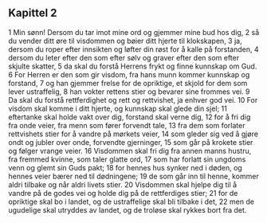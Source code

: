 ## Kapittel 2

1 Min sønn! Dersom du tar imot mine ord og gjemmer mine bud hos dig, 
2 så du vender ditt øre til visdommen og bøier ditt hjerte til klokskapen, 
3 ja, dersom du roper efter innsikten og løfter din røst for å kalle på forstanden, 
4 dersom du leter efter den som efter sølv og graver efter den som efter skjulte skatter, 
5 da skal du forstå Herrens frykt og finne kunnskap om Gud. 
6 For Herren er den som gir visdom, fra hans munn kommer kunnskap og forstand, 
7 og han gjemmer frelse for de opriktige, et skjold for dem som lever ustraffelig, 
8 han vokter rettens stier og bevarer sine frommes vei. 
9 Da skal du forstå rettferdighet og rett og rettvishet, ja enhver god vei. 
10 For visdom skal komme i ditt hjerte, og kunnskap skal glede din sjel; 
11 eftertanke skal holde vakt over dig, forstand skal verne dig, 
12 for å fri dig fra onde veier, fra menn som fører forvendt tale, 
13 fra dem som forlater rettvishets stier for å vandre på mørkets veier, 
14 som gleder sig ved å gjøre ondt og jubler over onde, forvendte gjerninger, 
15 som går på krokete stier og følger vrange veier. 
16 Visdommen skal fri dig fra annen manns hustru, fra fremmed kvinne, som taler glatte ord, 
17 som har forlatt sin ungdoms venn og glemt sin Guds pakt; 
18 for hennes hus synker ned i døden, og hennes veier bærer ned til dødningene; 
19 de som går inn til henne, kommer aldri tilbake og når aldri livets stier. 
20 Visdommen skal hjelpe dig til å vandre på de godes vei og holde dig på de rettferdiges stier; 
21 for de opriktige skal bo i landet, og de ustraffelige skal bli tilbake i det, 
22 men de ugudelige skal utryddes av landet, og de troløse skal rykkes bort fra det.